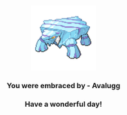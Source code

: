 <p align="center">
    <img src="https://raw.githubusercontent.com/PokeAPI/sprites/master/sprites/pokemon/713.png" width="150" height="150">
</p>
<h3 align="center">You were embraced by - <b>Avalugg</b></h3>
<h3 align="center">Have a wonderful day!</h3>

